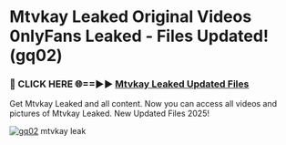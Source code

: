 # Mtvkay Leaked Original Videos 0nlyFans Leaked - Files Updated! (gq02)

<h3>🔴 CLICK HERE 🌐==►► <a href="https://tinyurl.com/ms9xzufz" rel="nofollow">Mtvkay Leaked Updated Files</a></h3>

Get Mtvkay Leaked and all content. Now you can access all videos and pictures of Mtvkay Leaked. New Updated Files 2025!

[![gq02](https://i.imgur.com/ppqm5kG.gif)](https://tinyurl.com/ms9xzufz)
mtvkay leak